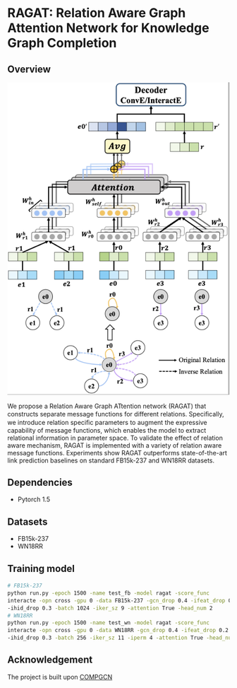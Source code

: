 # RAGAT: Relation Aware Graph Attention Network for Knowledge Graph Completion

## Overview
![The architecture of RAGAT.](model.png)

We propose a Relation Aware Graph ATtention network (RAGAT) that constructs separate message functions for different relations. Speciﬁcally, we introduce relation speciﬁc parameters to augment the expressive capability of message functions, which enables the model to extract relational information in parameter space. To validate the effect of relation aware mechanism, RAGAT is implemented with a variety of relation aware message functions. Experiments show RAGAT outperforms state-of-the-art link prediction baselines on standard FB15k-237 and WN18RR datasets.

## Dependencies
- Pytorch 1.5

## Datasets
- FB15k-237
- WN18RR

## Training model
```bash
# FB15k-237
python run.py -epoch 1500 -name test_fb -model ragat -score_func
interacte -opn cross -gpu 0 -data FB15k-237 -gcn_drop 0.4 -ifeat_drop 0.4 
-ihid_drop 0.3 -batch 1024 -iker_sz 9 -attention True -head_num 2
# WN18RR
python run.py -epoch 1500 -name test_wn -model ragat -score_func
interacte -opn cross -gpu 0 -data WN18RR -gcn_drop 0.4 -ifeat_drop 0.2 
-ihid_drop 0.3 -batch 256 -iker_sz 11 -iperm 4 -attention True -head_num 1
```

## Acknowledgement
The project is built upon [COMPGCN](https://github.com/malllabiisc/CompGCN)
